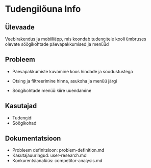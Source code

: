 # Tudengilõuna Info

## Ülevaade
Veebirakendus ja mobiiliäpp, mis koondab tudengitele kooli ümbruses olevate söögikohtade päevapakkumised ja menüüd

## Probleem
- Päevapakkumiste kuvamine koos hindade ja soodustustega

- Otsing ja filtreerimine hinna, asukoha ja menüü järgi

- Söögikohtade menüü kiire uuendamine

## Kasutajad
- Tudengid
- Söögikohad

## Dokumentatsioon

- Probleem definitsioon: problem-definition.md
- Kasutajauuringud: user-research.md
- Konkurentsianalüüs: competitor-analysis.md



